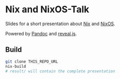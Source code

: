 # Nix and NixOS-Talk

Slides for a short presentation about [Nix](https://nixos.org/nix/) and [NixOS](https://nixos.org/).

Powered by [Pandoc](http://pandoc.org/) and [reveal.js](https://github.com/hakimel/reveal.js/).

## Build
```bash
git clone THIS_REPO_URL
nix-build
# result/ will contain the complete presentation
```
